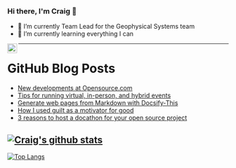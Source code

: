 ### Hi there, I'm Craig 👋

<!--
**CraigTeelFugro/CraigTeelFugro** is a ✨ _special_ ✨ repository because its `README.md` (this file) appears on your GitHub profile.

Here are some ideas to get you started:
-->

- 🔭 I’m currently Team Lead for the Geophysical Systems team
- 🌱 I’m currently learning everything I can

[<img align="left" alt="Craig Teel | LinkedIn" width="22px" src="https://cdn.jsdelivr.net/npm/simple-icons@v3/icons/linkedin.svg" />][linkedin]

---

# GitHub Blog Posts

<!-- BLOG-POST-LIST:START -->
- [New developments at Opensource.com](https://opensource.com/article/23/6/new-developments-opensourcecom)
- [Tips for running virtual, in-person, and hybrid events](https://opensource.com/article/23/5/virtual-in-person-events)
- [Generate web pages from Markdown with Docsify-This](https://opensource.com/article/23/5/docsify-markdown-html)
- [How I used guilt as a motivator for good](https://opensource.com/article/23/4/guilt-motivation)
- [3 reasons to host a docathon for your open source project](https://opensource.com/article/23/4/open-source-docathon)
<!-- BLOG-POST-LIST:END -->

## [![Craig's github stats](https://github-readme-stats.vercel.app/api?username=craigteelfugro&show_icons=true&theme=radical)](https://github.com/anuraghazra/github-readme-stats)


[linkedin]: https://linkedin.com/in/craig-teel-b8786771
[![Top Langs](https://github-readme-stats.vercel.app/api/top-langs/?username=craigteelfugro&layout=compact)](https://github.com/anuraghazra/github-readme-stats)
